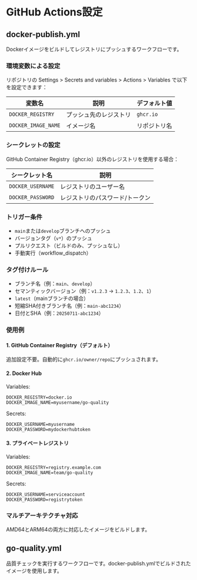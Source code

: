 # GitHub Actions設定

## docker-publish.yml

Dockerイメージをビルドしてレジストリにプッシュするワークフローです。

### 環境変数による設定

リポジトリの Settings > Secrets and variables > Actions > Variables で以下を設定できます：

| 変数名 | 説明 | デフォルト値 |
|-------|------|------------|
| `DOCKER_REGISTRY` | プッシュ先のレジストリ | `ghcr.io` |
| `DOCKER_IMAGE_NAME` | イメージ名 | リポジトリ名 |

### シークレットの設定

GitHub Container Registry（ghcr.io）以外のレジストリを使用する場合：

| シークレット名 | 説明 |
|---------------|------|
| `DOCKER_USERNAME` | レジストリのユーザー名 |
| `DOCKER_PASSWORD` | レジストリのパスワード/トークン |

### トリガー条件

- `main`または`develop`ブランチへのプッシュ
- バージョンタグ（`v*`）のプッシュ
- プルリクエスト（ビルドのみ、プッシュなし）
- 手動実行（workflow_dispatch）

### タグ付けルール

- ブランチ名（例：`main`、`develop`）
- セマンティックバージョン（例：`v1.2.3` → `1.2.3`、`1.2`、`1`）
- `latest`（mainブランチの場合）
- 短縮SHA付きブランチ名（例：`main-abc1234`）
- 日付とSHA（例：`20250711-abc1234`）

### 使用例

#### 1. GitHub Container Registry（デフォルト）

追加設定不要。自動的に`ghcr.io/owner/repo`にプッシュされます。

#### 2. Docker Hub

Variables:
```
DOCKER_REGISTRY=docker.io
DOCKER_IMAGE_NAME=myusername/go-quality
```

Secrets:
```
DOCKER_USERNAME=myusername
DOCKER_PASSWORD=mydockerhubtoken
```

#### 3. プライベートレジストリ

Variables:
```
DOCKER_REGISTRY=registry.example.com
DOCKER_IMAGE_NAME=team/go-quality
```

Secrets:
```
DOCKER_USERNAME=serviceaccount
DOCKER_PASSWORD=registrytoken
```

### マルチアーキテクチャ対応

AMD64とARM64の両方に対応したイメージをビルドします。

## go-quality.yml

品質チェックを実行するワークフローです。docker-publish.ymlでビルドされたイメージを使用します。